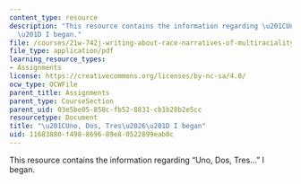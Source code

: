 ```yaml
---
content_type: resource
description: "This resource contains the information regarding \u201CUno, Dos, Tres\u2026\
  \u201D I began."
file: /courses/21w-742j-writing-about-race-narratives-of-multiraciality-fall-2008/11683880f498869689e80522899eab0c_MIT21W_742JF08_a_qntfd.pdf
file_type: application/pdf
learning_resource_types:
- Assignments
license: https://creativecommons.org/licenses/by-nc-sa/4.0/
ocw_type: OCWFile
parent_title: Assignments
parent_type: CourseSection
parent_uid: 03e5be05-858c-fb52-8831-cb1b28b2e5cc
resourcetype: Document
title: "\u201CUno, Dos, Tres\u2026\u201D I began"
uid: 11683880-f498-8696-89e8-0522899eab0c
---
```

This resource contains the information regarding “Uno, Dos, Tres…” I began.